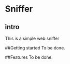 # Sniffer
## intro
This is a simple web sniffer

##Getting started
To be done.

##Features
To be done.